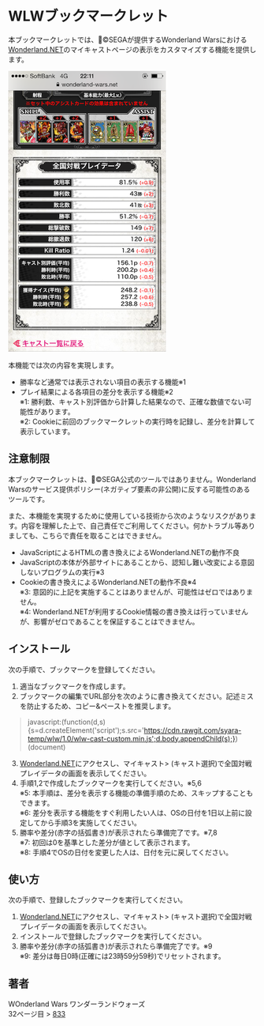 WLWブックマークレット
====

本ブックマークレットでは、&copy;SEGAが提供するWonderland Warsにおける[Wonderland.NET](https://wonderland-wars.net/)のマイキャストページの表示をカスタマイズする機能を提供します。

![SAMPLE](sample.png)

本機能では次の内容を実現します。
* 勝率など通常では表示されない項目の表示する機能※1  
* プレイ結果による各項目の差分を表示する機能※2  
※1: 勝利数、キャスト別評価から計算した結果なので、正確な数値でない可能性があります。  
※2: Cookieに前回のブックマークレットの実行時を記録し、差分を計算して表示しています。

## 注意制限

本ブックマークレットは、&copy;SEGA公式のツールではありません。Wonderland Warsのサービス提供ポリシー(ネガティブ要素の非公開)に反する可能性のあるツールです。

また、本機能を実現するために使用している技術から次のようなリスクがあります。内容を理解した上で、自己責任でご利用してください。何かトラブル等ありましても、こちらで責任を取ることはできません。

* JavaScriptによるHTMLの書き換えによるWonderland.NETの動作不良
* JavaScriptの本体が外部サイトにあることから、認知し難い改変による意図しないプログラムの実行※3  
* Cookieの書き換えによるWonderland.NETの動作不良※4  
※3: 意図的に上記を実施することはありませんが、可能性はゼロではありません。  
※4: Wonderland.NETが利用するCookie情報の書き換えは行っていませんが、影響がゼロであることを保証することはできません。

## インストール

次の手順で、ブックマークを登録してください。

1. 適当なブックマークを作成します。
2. ブックマークの編集でURL部分を次のように書き換えてください。記述ミスを防止するため、コピー&ペーストを推奨します。  
> javascript:(function(d,s){s=d.createElement('script');s.src='https://cdn.rawgit.com/syara-temp/wlw/1.0/wlw-cast-custom.min.js';d.body.appendChild(s);})(document)
3. [Wonderland.NET](https://wonderland-wars.net/)にアクセスし、マイキャスト> (キャスト選択)で全国対戦プレイデータの画面を表示してください。
4. 手順1,2で作成したブックマークを実行してください。※5,6  
※5: 本手順は、差分を表示する機能の準備手順のため、スキップすることもできます。  
※6: 差分を表示する機能をすぐ利用したい人は、OSの日付を1日以上前に設定してから手順3を実施してください。  
5. 勝率や差分(赤字の括弧書き)が表示されたら準備完了です。※7,8  
※7: 初回は0を基準とした差分が値として表示されます。  
※8: 手順4でOSの日付を変更した人は、日付を元に戻してください。

## 使い方

次の手順で、登録したブックマークを実行してください。

1. [Wonderland.NET](https://wonderland-wars.net/)にアクセスし、マイキャスト> (キャスト選択)で全国対戦プレイデータの画面を表示してください。  
2. インストールで登録したブックマークを実行してください。  
3. 勝率や差分(赤字の括弧書き)が表示されたら準備完了です。※9  
※9: 差分は毎日0時(正確には23時59分59秒)でリセットされます。

## 著者

WOnderland Wars ワンダーランドウォーズ  
32ページ目 > [833](https://github.com/syara-temp/wlw)

